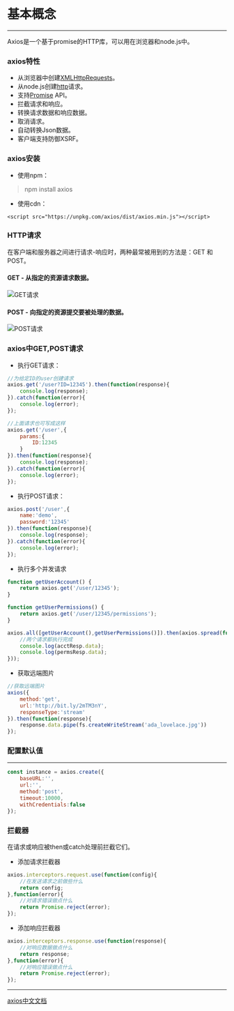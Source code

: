 # 基本概念
---
Axios是一个基于promise的HTTP库，可以用在浏览器和node.js中。

### axios特性
* 从浏览器中创建[XMLHttpRequests](http://www.w3school.com.cn/xml/xml_http.asp)。
* 从node.js创建[http](http://www.runoob.com/http/http-tutorial.html)请求。
* 支持[Promise](https://www.liaoxuefeng.com/wiki/001434446689867b27157e896e74d51a89c25cc8b43bdb3000/0014345008539155e93fc16046d4bb7854943814c4f9dc2000) API。
* 拦截请求和响应。
* 转换请求数据和响应数据。
* 取消请求。
* 自动转换Json数据。
* 客户端支持防御XSRF。

### axios安装
* 使用npm：
> npm install axios
* 使用cdn：
````
<script src="https://unpkg.com/axios/dist/axios.min.js"></script>
````
### HTTP请求
在客户端和服务器之间进行请求-响应时，两种最常被用到的方法是：GET 和 POST。

#### GET - 从指定的资源请求数据。
![GET请求](/img/axiosBasicImg/httpGet.png)
#### POST  - 向指定的资源提交要被处理的数据。
![POST请求](/img/axiosBasicImg/httpPost.png)

### axios中GET,POST请求
* 执行GET请求：
````js
//为给定ID的user创建请求
axios.get('/user?ID=12345').then(function(response){
	console.log(response);
}).catch(function(error){
	console.log(error);
});

//上面请求也可写成这样
axios.get('/user',{
	params:{
		ID:12345
	}
}).then(function(response){
	console.log(response);
}).catch(function(error){
	console.log(error);
});
````
* 执行POST请求：
````js
axios.post('/user',{
	name:'demo',
	password:'12345'
}).then(function(response){
	console.log(response);
}).catch(function(error){
	console.log(error);
});
````
* 执行多个并发请求
````js
function getUserAccount() {
	return axios.get('/user/12345');
}

function getUserPermissions() {
	return axios.get('/user/12345/permissions');
}

axios.all([getUserAccount(),getUserPermissions()]).then(axios.spread(function(acctResp,permsResp){
	//两个请求都执行完成
	console.log(acctResp.data);
	console.log(permsResp.data);
}));
````

* 获取远端图片
````js
//获取远端图片
axios({
	method:'get',
	url:'http://bit.ly/2mTM3nY',
	responseType:'stream'
}).then(function(response){
	response.data.pipe(fs.createWriteStream('ada_lovelace.jpg'))
});
````

### 配置默认值
___
````js
const instance = axios.create({
	baseURL:'',
	url:'',
	method:'post',
	timeout:10000,
	withCredentials:false
});
````

### 拦截器
在请求或响应被then或catch处理前拦截它们。
* 添加请求拦截器
````js
axios.interceptors.request.use(function(config){
	//在发送请求之前做些什么
	return config;
},function(error){
    //对请求错误做点什么
	return Promise.reject(error);
});
````

* 添加响应拦截器
````js
axios.interceptors.response.use(function(response){
	//对响应数据做点什么
	return response;
},function(error){
	//对响应错误做点什么
	return Promise.reject(error);
});
````
___
[axios中文文档](http://www.axios-js.com/zh-cn/docs/)
